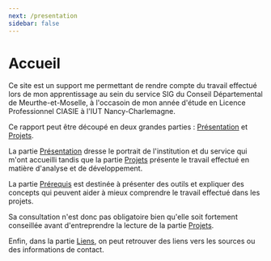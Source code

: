 ```yaml
---
next: /presentation
sidebar: false
---
```


# Accueil

Ce site est un support me permettant de rendre compte du travail effectué lors de mon apprentissage au sein du service SIG du Conseil Départemental de Meurthe-et-Moselle, à l'occasoin de mon année d'étude en Licence Professionnel CIASIE à l'IUT Nancy-Charlemagne.

Ce rapport peut être découpé en deux grandes parties : [Présentation](/presentation) et [Projets](/projets/).

La partie [Présentation](/presentation) dresse le portrait de l'institution et du service qui m'ont accueilli tandis que la partie [Projets](/projets/) présente le travail effectué en matière d'analyse et de développement.

La partie [Prérequis](/prerequis) est destinée à présenter des outils et expliquer des concepts qui peuvent aider à mieux comprendre le travail effectué dans les projets.

Sa consultation n'est donc pas obligatoire bien qu'elle soit fortement conseillée avant d'entreprendre la lecture de la partie [Projets](/projets/).

Enfin, dans la partie [Liens](/liens), on peut retrouver des liens vers les sources ou des informations de contact.
